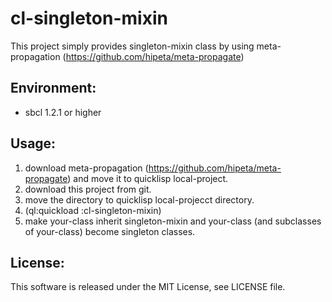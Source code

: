 # cl-singleton-mixin
 This project simply provides singleton-mixin class by using meta-propagation (https://github.com/hipeta/meta-propagate)

## Environment:
- sbcl 1.2.1 or higher

## Usage:
1. download meta-propagation (https://github.com/hipeta/meta-propagate) and move it to quicklisp local-project.
1. download this project from git.
1. move the directory to quicklisp local-projecct directory.
1. (ql:quickload :cl-singleton-mixin)
1. make your-class inherit singleton-mixin and your-class (and subclasses of your-class) become singleton classes.

## License:
 This software is released under the MIT License, see LICENSE file.
